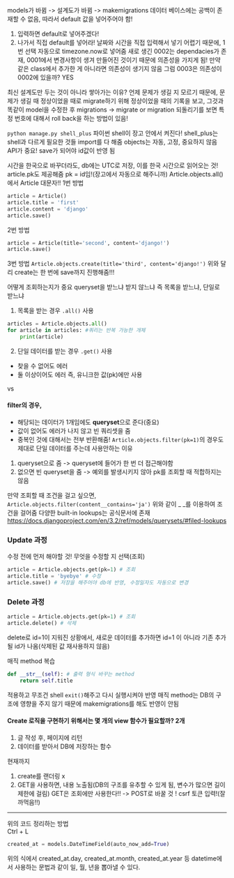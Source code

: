 models가 바뀜 -> 설계도가 바뀜 -> makemigrations
데이터 베이스에는 공백이 존재할 수 없음, 따라서 default 값을 넣어주어야 함!
1. 입력하면 default로 넣어주겠다!
2. 나가서 직접 default를 넣어라! 
날짜와 시간을 직접 입력해서 넣기 어렵기 때문에, 1번 선택
자동으로 timezone.now로 넣어줌
새로 생긴 0002는 dependacies가 존재, 0001에서 변경사항이 생겨 만들어진 것이기 때문에 의존성을 가지게 됨!
만약 같은 class에서 추가한 게 아니라면 의존성이 생기지 않음
그럼 0003은 의존성이 0002에 있을까? YES

최신 설계도만 두는 것이 아니라 쌓아가는 이유?
언제 문제가 생길 지 모르기 때문에, 문제가 생길 때 정상이었을 때로 migrate하기 위해
정상이었을 때의 기록을 보고, 그것과 똑같이 model을 수정한 후 migrations -> migrate
or migration 되돌리기를 보면 특정 번호에 대해서 roll back을 하는 방법이 있음!

`python manage.py shell_plus`
파이썬 shell이 장고 안에서 켜진다! shell_plus는 shell과 다르게 필요한 것들 import를 다 해줌 
objects는 자동, 고정, 중요하지 않음
API가 중요!
save가 되어야 id값이 반영 됨

시간을 한국으로 바꾸더라도, db에는 UTC로 저장, 이를 한국 시간으로 읽어오는 것!
article.pk도 제공해줌
pk = id임!(장고에서 자동으로 해주니까)
Article.objects.all()에서 Article 대문자!!
1번 방법
```python
article = Article()
article.title = 'first'
article.content = 'django'
article.save()
```
2번 방법
```python
article = Article(title='second', content='django!')
article.save()
```
3번 방법
`Article.objects.create(title='third', content='django!')`
위와 달리 create는 한 번에 save까지 진행해줌!!!

어떻게 조회하는지가 중요
queryset을 받느냐 받지 않느냐
즉 목록을 받느냐, 단일로 받느냐
1. 목록을 받는 경우
`.all()` 사용
```python
articles = Article.objects.all() 
for article in articles: #쿼리는 반복 가능한 개체
    print(article)
```
2. 단일 데이터를 받는 경우
`.get()` 사용
- 찾을 수 없어도 에러
- 둘 이상이어도 에러
즉, 유니크한 값(pk)에만 사용

vs
#### filter의 경우,
- 해당되는 데이터가 1개임에도 **queryset**으로 준다(중요)
- 값이 없어도 에러가 나지 않고 빈 쿼리셋을 줌
- 중복인 것에 대해서는 전부 반환해줌!
`Article.objects.filter(pk=1)`의 경우도 제대로 단일 데이터를 주는데 사용안하는 이유
1. queryset으로 줌 -> queryset에 들어가 한 번 더 접근해야함
2. 없으면 빈 queryset을 줌 -> 예외를 발생시키지 않아 pk를 조회할 때 적합하지는 않음

만약 조회할 때 조건을 걸고 싶으면,
`Article.objects.filter(content__contains='ja')`
위와 같이 \_ \_를 이용하여 조건을 걸어줌
다양한 built-in lookups는 공식문서에 존재
https://docs.djangoproject.com/en/3.2/ref/models/querysets/#filed-lookups

### Update 과정
수정 전에 먼저 해야할 것! 무엇을 수정할 지 선택(조회)
```python
article = Article.objects.get(pk=1) # 조회
article.title = 'byebye' # 수정
article.save() # 저장을 해주어야 db에 반영, 수정일자도 자동으로 변경
```

### Delete 과정
```python
article = Article.objects.get(pk=1) # 조회
article.delete() # 삭제
```
delete로 id=1이 지워진 상황에서, 새로운 데이터를 추가하면 id=1 이 아니라 기존 추가될 id가 나옴(삭제된 값 재사용하지 않음)

매직 method 복습
```python
def __str__(self): # 출력 형식 바꾸는 method
    return self.title
```
적용하고 무조건 shell `exit()`해주고 다시 실행시켜야 반영
매직 method는 DB의 구조에 영향을 주지 않기 때문에 makemigrations를 해도 반영이 안됨

#### Create 로직을 구현하기 위해서는 몇 개의 view 함수가 필요할까? 2개
1. 글 작성 후, 페이지에 리턴
2. 데이터를 받아서 DB에 저장하는 함수

현재까지
1. create를 랜더링 x
2. GET을 사용하면, 내용 노출됨(DB의 구조를 유추할 수 있게 됨, 변수가 많으면 길이제한에 걸림)
GET은 조회에만 사용한다!! -> POST로 바꿀 것 ! 
csrf 토큰 입력!(잘 까먹음!!)
---
위의 코드 정리하는 방법  
Ctrl + L  
```python
created_at = models.DateTimeField(auto_now_add=True)
```
위의 식에서 created_at.day, created_at.month, created_at.year 등 datetime에서 사용하는 문법과 같이 일, 월, 년을 뽑아낼 수 있다.